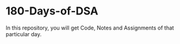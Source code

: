 # 180-Days-of-DSA

In this repository, you will get Code, Notes and Assignments of that particular day.
